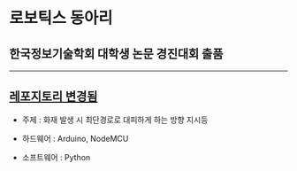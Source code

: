 # 로보틱스 동아리

## 한국정보기술학회 대학생 논문 경진대회 출품
-------------------------

<a href = https://github.com/wotjd0715/Robotics20-1>레포지토리 변경됨</a>
- 
- 주제 : 화재 발생 시 최단경로로 대피하게 하는 방향 지시등

- 하드웨어 : Arduino, NodeMCU
- 소프트웨어 : Python

